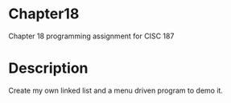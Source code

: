 # Chapter18
Chapter 18 programming assignment for CISC 187

# Description
Create my own linked list and a menu driven program to demo it.

